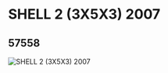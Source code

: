 # SHELL 2 (3X5X3) 2007
## 57558
![SHELL 2 (3X5X3) 2007](https://lc-www-live-s.legocdn.com/media/bricks/5/2/4499704.jpg)